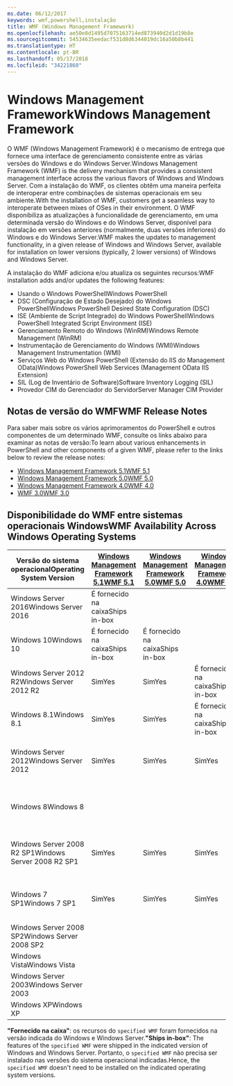 ```yaml
---
ms.date: 06/12/2017
keywords: wmf,powershell,instalação
title: WMF (Windows Management Framework)
ms.openlocfilehash: ae50e8d1495d7075163714ed873940d2d1d19b8e
ms.sourcegitcommit: 54534635eedacf531d8d6344019dc16a50b8b441
ms.translationtype: HT
ms.contentlocale: pt-BR
ms.lasthandoff: 05/17/2018
ms.locfileid: "34221860"
---
```

# <a name="windows-management-framework"></a><span data-ttu-id="5eb01-103">Windows Management Framework</span><span class="sxs-lookup"><span data-stu-id="5eb01-103">Windows Management Framework</span></span>

<span data-ttu-id="5eb01-104">O WMF (Windows Management Framework) é o mecanismo de entrega que fornece uma interface de gerenciamento consistente entre as várias versões do Windows e do Windows Server.</span><span class="sxs-lookup"><span data-stu-id="5eb01-104">Windows Management Framework (WMF) is the delivery mechanism that provides a consistent management interface across the various flavors of Windows and Windows Server.</span></span>
<span data-ttu-id="5eb01-105">Com a instalação do WMF, os clientes obtêm uma maneira perfeita de interoperar entre combinações de sistemas operacionais em seu ambiente.</span><span class="sxs-lookup"><span data-stu-id="5eb01-105">With the installation of WMF, customers get a seamless way to interoperate between mixes of OSes in their environment.</span></span>
<span data-ttu-id="5eb01-106">O WMF disponibiliza as atualizações à funcionalidade de gerenciamento, em uma determinada versão do Windows e do Windows Server, disponível para instalação em versões anteriores (normalmente, duas versões inferiores) do Windows e do Windows Server.</span><span class="sxs-lookup"><span data-stu-id="5eb01-106">WMF makes the updates to management functionality, in a given release of Windows and Windows Server, available for installation on lower versions (typically, 2 lower versions) of Windows and Windows Server.</span></span>

<span data-ttu-id="5eb01-107">A instalação do WMF adiciona e/ou atualiza os seguintes recursos:</span><span class="sxs-lookup"><span data-stu-id="5eb01-107">WMF installation adds and/or updates the following features:</span></span>

- <span data-ttu-id="5eb01-108">Usando o Windows PowerShell</span><span class="sxs-lookup"><span data-stu-id="5eb01-108">Windows PowerShell</span></span>
- <span data-ttu-id="5eb01-109">DSC (Configuração de Estado Desejado) do Windows PowerShell</span><span class="sxs-lookup"><span data-stu-id="5eb01-109">Windows PowerShell Desired State Configuration (DSC)</span></span>
- <span data-ttu-id="5eb01-110">ISE (Ambiente de Script Integrado) do Windows PowerShell</span><span class="sxs-lookup"><span data-stu-id="5eb01-110">Windows PowerShell Integrated Script Environment (ISE)</span></span>
- <span data-ttu-id="5eb01-111">Gerenciamento Remoto do Windows (WinRM)</span><span class="sxs-lookup"><span data-stu-id="5eb01-111">Windows Remote Management (WinRM)</span></span>
- <span data-ttu-id="5eb01-112">Instrumentação de Gerenciamento do Windows (WMI)</span><span class="sxs-lookup"><span data-stu-id="5eb01-112">Windows Management Instrumentation (WMI)</span></span>
- <span data-ttu-id="5eb01-113">Serviços Web do Windows PowerShell (Extensão do IIS do Management OData)</span><span class="sxs-lookup"><span data-stu-id="5eb01-113">Windows PowerShell Web Services (Management OData IIS Extension)</span></span>
- <span data-ttu-id="5eb01-114">SIL (Log de Inventário de Software)</span><span class="sxs-lookup"><span data-stu-id="5eb01-114">Software Inventory Logging (SIL)</span></span>
- <span data-ttu-id="5eb01-115">Provedor CIM do Gerenciador do Servidor</span><span class="sxs-lookup"><span data-stu-id="5eb01-115">Server Manager CIM Provider</span></span>

## <a name="wmf-release-notes"></a><span data-ttu-id="5eb01-116">Notas de versão do WMF</span><span class="sxs-lookup"><span data-stu-id="5eb01-116">WMF Release Notes</span></span>

<span data-ttu-id="5eb01-117">Para saber mais sobre os vários aprimoramentos do PowerShell e outros componentes de um determinado WMF, consulte os links abaixo para examinar as notas de versão:</span><span class="sxs-lookup"><span data-stu-id="5eb01-117">To learn about various enhancements in PowerShell and other components of a given WMF, please refer to the links below to review the release notes:</span></span>

- [<span data-ttu-id="5eb01-118">Windows Management Framework 5.1</span><span class="sxs-lookup"><span data-stu-id="5eb01-118">WMF 5.1</span></span>](5.1/release-notes.md)
- [<span data-ttu-id="5eb01-119">Windows Management Framework 5.0</span><span class="sxs-lookup"><span data-stu-id="5eb01-119">WMF 5.0</span></span>](5.0/releasenotes.md)
- [<span data-ttu-id="5eb01-120">Windows Management Framework 4.0</span><span class="sxs-lookup"><span data-stu-id="5eb01-120">WMF 4.0</span></span>](https://download.microsoft.com/download/3/D/6/3D61D262-8549-4769-A660-230B67E15B25/Windows%20Management%20Framework%204%200%20Release%20Notes.docx)
- [<span data-ttu-id="5eb01-121">WMF 3.0</span><span class="sxs-lookup"><span data-stu-id="5eb01-121">WMF 3.0</span></span>](https://download.microsoft.com/download/E/7/6/E76850B8-DA6E-4FF5-8CCE-A24FC513FD16/WMF%203%20Release%20Notes.docx)

## <a name="wmf-availability-across-windows-operating-systems"></a><span data-ttu-id="5eb01-122">Disponibilidade do WMF entre sistemas operacionais Windows</span><span class="sxs-lookup"><span data-stu-id="5eb01-122">WMF Availability Across Windows Operating Systems</span></span>

| <span data-ttu-id="5eb01-123">Versão do sistema operacional</span><span class="sxs-lookup"><span data-stu-id="5eb01-123">Operating System Version</span></span> | [<span data-ttu-id="5eb01-124">Windows Management Framework 5.1</span><span class="sxs-lookup"><span data-stu-id="5eb01-124">WMF 5.1</span></span>](https://aka.ms/wmf51download) | [<span data-ttu-id="5eb01-125">Windows Management Framework 5.0</span><span class="sxs-lookup"><span data-stu-id="5eb01-125">WMF 5.0</span></span>](https://aka.ms/wmf5download) | [<span data-ttu-id="5eb01-126">Windows Management Framework 4.0</span><span class="sxs-lookup"><span data-stu-id="5eb01-126">WMF 4.0</span></span>](https://aka.ms/wmf4download) |  [<span data-ttu-id="5eb01-127">WMF 3.0</span><span class="sxs-lookup"><span data-stu-id="5eb01-127">WMF 3.0</span></span>](https://aka.ms/wmf3download) | [<span data-ttu-id="5eb01-128">WMF 2.0</span><span class="sxs-lookup"><span data-stu-id="5eb01-128">WMF 2.0</span></span>](https://aka.ms/wmf2download) |
| ------------------------ | ----------- | ----------- | ----------- | ------------ |  ------------- |
| <span data-ttu-id="5eb01-129">Windows Server 2016</span><span class="sxs-lookup"><span data-stu-id="5eb01-129">Windows Server 2016</span></span> | <span data-ttu-id="5eb01-130">É fornecido na caixa</span><span class="sxs-lookup"><span data-stu-id="5eb01-130">Ships in-box</span></span> |  |  |  |  |
| <span data-ttu-id="5eb01-131">Windows 10</span><span class="sxs-lookup"><span data-stu-id="5eb01-131">Windows 10</span></span> | <span data-ttu-id="5eb01-132">É fornecido na caixa</span><span class="sxs-lookup"><span data-stu-id="5eb01-132">Ships in-box</span></span> | <span data-ttu-id="5eb01-133">É fornecido na caixa</span><span class="sxs-lookup"><span data-stu-id="5eb01-133">Ships in-box</span></span>  | | | |
| <span data-ttu-id="5eb01-134">Windows Server 2012 R2</span><span class="sxs-lookup"><span data-stu-id="5eb01-134">Windows Server 2012 R2</span></span>| <span data-ttu-id="5eb01-135">Sim</span><span class="sxs-lookup"><span data-stu-id="5eb01-135">Yes</span></span> | <span data-ttu-id="5eb01-136">Sim</span><span class="sxs-lookup"><span data-stu-id="5eb01-136">Yes</span></span> | <span data-ttu-id="5eb01-137">É fornecido na caixa</span><span class="sxs-lookup"><span data-stu-id="5eb01-137">Ships in-box</span></span> |  |  |
| <span data-ttu-id="5eb01-138">Windows 8.1</span><span class="sxs-lookup"><span data-stu-id="5eb01-138">Windows 8.1</span></span> | <span data-ttu-id="5eb01-139">Sim</span><span class="sxs-lookup"><span data-stu-id="5eb01-139">Yes</span></span> | <span data-ttu-id="5eb01-140">Sim</span><span class="sxs-lookup"><span data-stu-id="5eb01-140">Yes</span></span> |  <span data-ttu-id="5eb01-141">É fornecido na caixa</span><span class="sxs-lookup"><span data-stu-id="5eb01-141">Ships in-box</span></span> |  |  |
| <span data-ttu-id="5eb01-142">Windows Server 2012</span><span class="sxs-lookup"><span data-stu-id="5eb01-142">Windows Server 2012</span></span> | <span data-ttu-id="5eb01-143">Sim</span><span class="sxs-lookup"><span data-stu-id="5eb01-143">Yes</span></span> | <span data-ttu-id="5eb01-144">Sim</span><span class="sxs-lookup"><span data-stu-id="5eb01-144">Yes</span></span> | <span data-ttu-id="5eb01-145">Sim</span><span class="sxs-lookup"><span data-stu-id="5eb01-145">Yes</span></span> |  <span data-ttu-id="5eb01-146">É fornecido na caixa</span><span class="sxs-lookup"><span data-stu-id="5eb01-146">Ships in-box</span></span> | |
| <span data-ttu-id="5eb01-147">Windows 8</span><span class="sxs-lookup"><span data-stu-id="5eb01-147">Windows 8</span></span> |  |  |  | <span data-ttu-id="5eb01-148">É fornecido na caixa</span><span class="sxs-lookup"><span data-stu-id="5eb01-148">Ships in-box</span></span> | |
| <span data-ttu-id="5eb01-149">Windows Server 2008 R2 SP1</span><span class="sxs-lookup"><span data-stu-id="5eb01-149">Windows Server 2008 R2 SP1</span></span> | <span data-ttu-id="5eb01-150">Sim</span><span class="sxs-lookup"><span data-stu-id="5eb01-150">Yes</span></span> | <span data-ttu-id="5eb01-151">Sim</span><span class="sxs-lookup"><span data-stu-id="5eb01-151">Yes</span></span> | <span data-ttu-id="5eb01-152">Sim</span><span class="sxs-lookup"><span data-stu-id="5eb01-152">Yes</span></span> |  <span data-ttu-id="5eb01-153">Sim</span><span class="sxs-lookup"><span data-stu-id="5eb01-153">Yes</span></span>| <span data-ttu-id="5eb01-154">É fornecido na caixa</span><span class="sxs-lookup"><span data-stu-id="5eb01-154">Ships in-box</span></span> |
| <span data-ttu-id="5eb01-155">Windows 7 SP1</span><span class="sxs-lookup"><span data-stu-id="5eb01-155">Windows 7 SP1</span></span>  | <span data-ttu-id="5eb01-156">Sim</span><span class="sxs-lookup"><span data-stu-id="5eb01-156">Yes</span></span> | <span data-ttu-id="5eb01-157">Sim</span><span class="sxs-lookup"><span data-stu-id="5eb01-157">Yes</span></span> | <span data-ttu-id="5eb01-158">Sim</span><span class="sxs-lookup"><span data-stu-id="5eb01-158">Yes</span></span> | <span data-ttu-id="5eb01-159">Sim</span><span class="sxs-lookup"><span data-stu-id="5eb01-159">Yes</span></span> | <span data-ttu-id="5eb01-160">É fornecido na caixa</span><span class="sxs-lookup"><span data-stu-id="5eb01-160">Ships in-box</span></span> |
| <span data-ttu-id="5eb01-161">Windows Server 2008 SP2</span><span class="sxs-lookup"><span data-stu-id="5eb01-161">Windows Server 2008 SP2</span></span> | | | | <span data-ttu-id="5eb01-162">Sim</span><span class="sxs-lookup"><span data-stu-id="5eb01-162">Yes</span></span> | <span data-ttu-id="5eb01-163">Sim</span><span class="sxs-lookup"><span data-stu-id="5eb01-163">Yes</span></span> |
| <span data-ttu-id="5eb01-164">Windows Vista</span><span class="sxs-lookup"><span data-stu-id="5eb01-164">Windows Vista</span></span> | | | | | <span data-ttu-id="5eb01-165">Sim</span><span class="sxs-lookup"><span data-stu-id="5eb01-165">Yes</span></span> |
| <span data-ttu-id="5eb01-166">Windows Server 2003</span><span class="sxs-lookup"><span data-stu-id="5eb01-166">Windows Server 2003</span></span>| | | |  | <span data-ttu-id="5eb01-167">Sim</span><span class="sxs-lookup"><span data-stu-id="5eb01-167">Yes</span></span> |
| <span data-ttu-id="5eb01-168">Windows XP</span><span class="sxs-lookup"><span data-stu-id="5eb01-168">Windows XP</span></span> | | | |  | <span data-ttu-id="5eb01-169">Sim</span><span class="sxs-lookup"><span data-stu-id="5eb01-169">Yes</span></span> |

<span data-ttu-id="5eb01-170">**"Fornecido na caixa"**: os recursos do `specified WMF` foram fornecidos na versão indicada do Windows e Windows Server.</span><span class="sxs-lookup"><span data-stu-id="5eb01-170">**"Ships in-box"**: The features of the `specified WMF` were shipped in the indicated version of  Windows and Windows Server.</span></span>
<span data-ttu-id="5eb01-171">Portanto, o `specified WMF` não precisa ser instalado nas versões do sistema operacional indicadas.</span><span class="sxs-lookup"><span data-stu-id="5eb01-171">Hence, the `specified WMF` doesn't need to be installed on the indicated operating system versions.</span></span>
